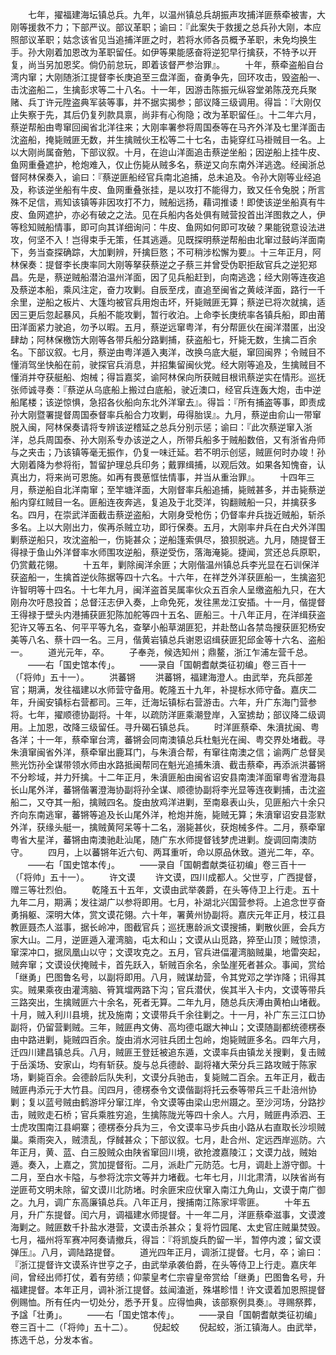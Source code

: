 <!-- { "loadSidebar": true } -->
　　七年，擢福建海坛镇总兵。九年，以温州镇总兵胡振声攻捕洋匪蔡牵被害，大刚等援救不力；下部严议。部议革职；谕曰：『此案失于救援之总兵孙大刚，本应照部议革职；姑念该省见当追捕洋匪之时，若将水师各员概予革职，未免均换生手。孙大刚着加恩改为革职留任。如伊等果能感奋将逆犯早行擒获，不特予以开复，尚当另加恩奖。倘仍前怠玩，即着该督严参治罪』。
　　十年，蔡牵盗船自台湾内窜；大刚随浙江提督李长庚追至三盘洋面，奋勇争先，回环攻击，毁盗船一、击沈盗船二，生擒彭求等二十八名。十一年，因游击陈振元纵容堂弟陈茂充兵聚赌、兵丁许元陞盗典军装等事，并不据实揭参；部议降三级调用。得旨：『大刚仅止失察于先，其后仍复列款具禀，尚非有心徇隐；改为革职留任』。十二年六月，蔡逆帮船由粤窜回闽省北洋往来；大刚率署参将周国泰等在马齐外洋及七里洋面击沈盗船，掩毙贼匪无数，并生擒贼伙王松等二十七名，击毙穿红马褂贼目一名。上以大刚尚属奋勉，下部议叙。十月，在迨山洋面追击蔡逆坐船；因逆船上挂牛皮、鱼网重叠遮护，枪炮难入，仅止伤毙从贼多名，蔡逆又向东南外洋逃逸。经闽浙总督阿林保奏入，谕曰：『蔡逆匪船经官兵南北追捕，总未追及。令孙大刚等业经追及，称该逆坐船有牛皮、鱼网重叠张挂，是以攻打不能得力，致又任令兔脱；所言殊不足信，焉知该镇等非因攻打不力，贼船远扬，藉词推诿！即使该逆坐船真有牛皮、鱼网遮护，亦必有破之之法。见在兵船内各处俱有贼营投首出洋图救之人，伊等稔知贼船情事，即可向其详细询问：牛皮、鱼网如何即可攻破？果能锐意设法进攻，何坚不入！岂得束手无策，任其逃遁。见既探明蔡逆帮船由北窜过鼓屿洋面南下，务当查探确踪，大加剿辨，歼擒巨憝；不可稍涉松懈为要』。十三年正月，阿林保奏：提督李长庚率同大刚等拏获蔡逆之子蔡三并曾受伪职拒敌官兵之逆犯郑昌。先是，蔡逆贼船潜泊温州洋面，因了见兵船赶到，向南逃逸；经大刚等连夜追及蔡逆本船，乘风注定，奋力攻剿。自辰至戌，直追至闽省之黄岐洋面，路行一千余里，逆船之板片、大篷均被官兵用炮击坏，歼毙贼匪无算；蔡逆已将次就擒，适因三更后忽起暴风，兵船不能攻剿，暂行收泊。上命李长庚统率各镇兵船，即由莆田洋面紧力驶追，勿予以暇。五月，蔡逆远窜粤洋，有分帮匪伙在闽洋潜匿，出没肆劫；阿林保檄饬大刚等各带兵船分路剿捕，获盗船七，歼毙无数，生擒二百余名。下部议叙。七月，蔡逆由粤洋遁入夷洋，改换乌底大艇，窜回闽界；令贼目不懂消驾坐快船在前，驶探官兵消息，并招集留闽伙党。经大刚等追及，生擒贼目不懂消并夺获艇船、炮械；得旨嘉奖，谕阿林保向所获贼目根讯蔡逆实在情形。巡抚张师诚寻奏：『蔡逆从乌底船上搬过白底船，驶近澳口，经官兵连轰大炮，击中逆船尾楼；该逆惊惧，急招各伙船向东北外洋窜去』。得旨：『所有捕盗等事，即责成孙大刚暨署提督周国泰督率兵船合力攻剿，毋得胎误』。九月，蔡逆由俞山一带窜脱入闽，阿林保奏请将专辨该逆稽延之总兵分别示惩；谕曰：『此次蔡逆窜入浙洋，总兵周国泰、孙大刚系专办该逆之人，所带兵船多于贼船数倍，又有浙省舟师与之夹击；乃该镇等毫无振作，仍复一味迁延。若不明示创惩，贼匪何时办竣！孙大刚着降为参将衔，暂留护理总兵印务；戴罪缉捕，以观后效。如果各知愧奋，认真出力，将来尚可恩施。如再有畏葸恇怯情事，并当从重治罪』。
　　十四年三月，蔡逆船自北洋南窜；至竿塘洋面，大刚督率兵船追捕，毙贼甚多，并击毙蔡逆船内穿红贼目一名。匪船连夜奔逃，复追及于北茭洋，钩翻贼船一只，并擒获多名。四月，在崇武洋面截击蔡逆盗船，大刚身受枪伤；仍督率弁兵拢近贼船，斩杀多名。上以大刚出力，俟再杀贼立功，即行保奏。五月，大刚率弁兵在白犬外洋围剿蔡逆船只，攻沈盗船一，伤毙甚众；逆船篷索俱尽，狼狈脱逃。九月，随提督王得禄于鱼山外洋督率水师围攻逆船，蔡逆受伤，落海淹毙。捷闻，赏还总兵原职，仍赏戴花翎。
　　十五年，剿除闽洋余匪；大刚偕温州镇总兵李光显在石训保洋获盗船一，生擒首逆伙陈据等四十六名。十六年，在祥芝外洋获匪船一，生擒盗犯许智明等十四名。十七年九月，闽洋盗首吴属率伙众五百余人呈缴盗船九只，在大刚舟次吁恳投首；总督汪志伊入奏，上命免死，发往黑龙江安插。十一月，偕提督王得禄于壁头内港捕获匪犯陈加舵等四十五名、匪船三。十八年正月，在洋缉获盗犯许又等五名、何平平等九名，查拏小船草湖匪犯，并赴嶅山各禁岛搜获匪犯杨安美等八名、蔡十四一名。三月，偕黄岩镇总兵谢恩诏缉获匪犯邱金等十六名、盗船一。
　　道光元年，卒。
　　子奉尧，候选知州；鼎鳌，浙江乍浦左营千总。
　　——右「国史馆本传」。
　　——录自「国朝耆献类征初编」卷三百十一（「将帅」五十一）。
　　洪蕃锵
　　洪蕃锵，福建海澄人。由武举，充兵部差官；期满，发往福建以水师营守备用。乾隆五十九年，补提标水师守备。嘉庆二年，升闽安镇标右营都司。三年，迁海坛镇标右营游击。六年，升广东海门营参将。七年，擢顺德协副将。十年，以疏防洋匪乘潮登岸，入室掳劫；部议降二级调用。上加恩，改降三级留任。寻升碣石镇总兵。
　　时洋匪蔡牵、朱濆扰闽、粤各洋；十一年，蔡牵窜台湾，蕃锵会同南澳镇总兵杜魁光在闽、粤交界处堵截。寻朱濆窜闽省外洋，蔡牵窜出鹿耳门，与朱濆合帮，有窜往南澳之信；谕两广总督吴熊光饬孙全谋带领水师由水路抵闽帮同在魁光追捕朱濆、截击蔡牵，再添派洪蕃锵不分畛域，并力歼擒。十二年正月，朱濆匪船由闽省诏安县南澳洋面窜粤省澄海县长山尾外洋，蕃锵偕署澄海协副将孙全谋、顺德协副将李光显等连夜剿捕，击沈盗船二，又夺其一船，擒贼四名。旋由放鸡洋进剿，至南皋表山头，见匪船六十余只齐向东南逃窜，蕃锵等追及长山尾外洋，枪炮并施，毙贼无算；朱濆窜诏安县澎默外洋，获缘头艇一，擒贼黄阿呆等十二名，溺毙甚伙，获炮械多件。二月，蔡牵窜粤省大星洋，蕃锵由南澳驰赴汕尾，随广东水师提督钱梦虎进剿。旋调回南澳防守。
　　四月，上以蕃锵年近六旬、两耳重听，命以原品休致。道光二年，卒。
　　——右「国史馆本传」。
　　——录自「国朝耆献类征初编」卷三百十一（「将帅」五十一）。
　　许文谟
　　许文谟，四川成都人。父世亨，广西提督，赠三等壮烈伯。
　　乾隆五十五年，文谟由武举袭爵，在头等侍卫上行走。五十九年二月，期满；发往湖广以参将即用。七月，补湖北兴国营参将。上追念世亨奋勇捐躯、深明大体，赏文谟花翎。六十年，署黄州协副将。嘉庆元年正月，枝江县教匪聂杰人滋事，据长岭冲，图截官兵；巡抚惠龄派文谟搜捕，剿散伙匪，会兵方家大山。二月，逆匪遁入灌湾脑，屯太和山；文谟从山觅路，猝至山顶；贼惊溃，窜深冲口，据凤凰山以守；文谟攻克之。五月，官兵进偪灌湾脑贼巢，地雷突起，贼奔窜；文谟设伏掩贼卡，首先跃入，斩贼百余名，余坠崖死者甚众。事闻，赏给「继勇」巴图鲁名号，以副将即用。八月，贼谋劫营，令其党邓之学诈降；讯得其实。贼果乘夜由灌湾脑、筲箕壋两路下沟；官兵潜伏，俟其半入卡内，文谟等带兵三路突出，生擒贼匪六十余名，死者无算。二年九月，随总兵庆溥由黄柏山堵截。十月，贼入利川县境，扰及施南；文谟带兵千余往剿之。十一月，补广东三江口协副将，仍留营剿贼。三年，贼匪冉文俦、高均德屯踞大神山；文谟随副都统德楞泰由中路进剿，毙贼四百余。旋由消水河驻兵团土包岭，炮毙贼匪多名。四年六月，迁四川建昌镇总兵。八月，贼匪王登廷被追东遁，文谟率兵由镇龙关搜剿，复击贼于岳溪场、安家山，均有斩获。旋与总兵德龄、副将褚大荣分兵三路攻贼于陈家场，剿毙百余。会德龄后队失利，文谟分兵驰击，复毙贼二百余。五年正月，截击贼匪冉添元于大竹县。闰四月，德楞泰令文谟偕副将托云泰等带兵三千赴涪州协剿；复以蓝号贼由鹤游坪分窜江岸，令文谟等由梁山忠州蹑之。至沙河场，分路抄击，贼败走石桥；官兵乘胜穷追，生擒陈陇光等四十余人。六月，贼匪冉添泗、王士虎攻围南江县峒寨；德楞泰分兵为三，令文谟率马步兵由小路从右直取长沙坝贼巢。乘雨突入，贼溃乱，俘馘甚众；下部议叙。七月，赴合州、定远西岸巡防。六年正月，黄、蓝、白三股贼众由陕省窜回川境，欲抢渡嘉陵江；文谟力战，贼始遁。奏入，上嘉之，赏加提督衔。二月，派赴广元防范。七月，调赴上游守御。十二月，至白水卡隘，与参将沈宗文等并力堵截。七年七月，川北肃清，以陕省尚有逆匪苟文明未除，留文谟川北防堵。时余匪宋应伏窜入南江九角山，文谟于南广御之。九月，调广东高廉镇总兵。八年正月，搜捕南江陈家坪零匪。
　　十年五月，升广东提督。闰六月，调福建水师提督。十一年二月，洋匪蔡牵滋事，文谟渡海剿之。贼匪数千扑盐水港营，文谟击杀甚众；复将竹园尾、太史官庄贼巢焚毁。七月，福州将军赛冲阿奏请撤兵，得旨：『将凯旋兵酌留一半，暂停内渡；留文谟弹压』。八月，调陆路提督。
　　道光四年正月，调浙江提督。七月，卒；谕曰：『浙江提督许文谟系许世亨之子，由武举承袭伯爵，在头等侍卫上行走。嘉庆年间，曾经出师打仗，着有劳绩；仰蒙皇考仁宗睿皇帝赏给「继勇」巴图鲁名号，升福建提督。本年正月，调补浙江提督。兹闻溘逝，殊堪畛惜！许文谟着加恩照提督例赐恤。所有任内一切处分，悉予开复。应得恤典，该部察例具奏』。寻赐祭葬，予諡「壮勇」。
　　——右「国史馆本传」。
　　——录自「国朝耆献类征初编」卷三百十二（「将帅」五十二）。
　　倪起蛟
　　倪起蛟，浙江镇海人。由武举，拣选千总，分发本省。
